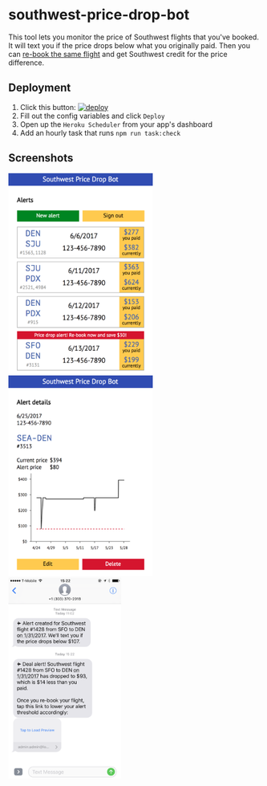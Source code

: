 # southwest-price-drop-bot


This tool lets you monitor the price of Southwest flights that you've booked. It will text you if the price drops below what you originally paid. Then you can [re-book the same flight](http://dealswelike.boardingarea.com/2014/02/28/if-a-southwest-flight-goes-down-in-price/) and get Southwest credit for the price difference.


## Deployment

1. Click this button: [![deploy][deploy-image]][deploy-href]
1. Fill out the config variables and click `Deploy`
1. Open up the `Heroku Scheduler` from your app's dashboard
1. Add an hourly task that runs `npm run task:check`


## Screenshots

<kbd>
  <a href="https://raw.githubusercontent.com/scott113341/southwest-price-drop-bot/master/screenshots/web-list.png">
    <img src="./screenshots/web-list.png" height="400" />
  </a>
</kbd>

<kbd>
  <a href="https://raw.githubusercontent.com/scott113341/southwest-price-drop-bot/master/screenshots/web-detail.png">
    <img src="./screenshots/web-detail.png" height="400" />
  </a>
</kbd>

<kbd>
  <a href="https://raw.githubusercontent.com/scott113341/southwest-price-drop-bot/master/screenshots/sms.png">
    <img src="./screenshots/sms.png" height="400" />
  </a>
</kbd>


[deploy-image]: https://www.herokucdn.com/deploy/button.svg
[deploy-href]: https://heroku.com/deploy
